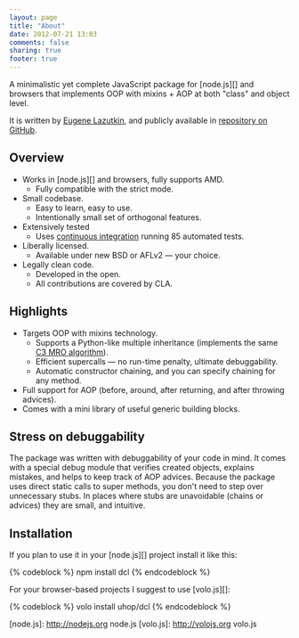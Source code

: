 ```yaml
---
layout: page
title: "About"
date: 2012-07-21 13:03
comments: false
sharing: true
footer: true
---
```


A minimalistic yet complete JavaScript package for [node.js][] and browsers that implements OOP with
mixins + AOP at both "class" and object level.

It is written by [Eugene Lazutkin](http://lazutkin.com/blog/), and publicly available in
[repository on GitHub](https://github.com/uhop/dcl).

## Overview

* Works in [node.js][] and browsers, fully supports AMD.
  * Fully compatible with the strict mode.
* Small codebase.
  * Easy to learn, easy to use.
  * Intentionally small set of orthogonal features.
* Extensively tested
  * Uses [continuous integration](http://travis-ci.org/uhop/dcl) running 85 automated tests.
* Liberally licensed.
  * Available under new BSD or AFLv2 &mdash; your choice.
* Legally clean code.
  * Developed in the open.
  * All contributions are covered by CLA.

## Highlights

* Targets OOP with mixins technology.
  * Supports a Python-like multiple inheritance (implements the same
    [C3 MRO algorithm](http://www.python.org/download/releases/2.3/mro/)).
  * Efficient supercalls &mdash; no run-time penalty, ultimate debuggability.
  * Automatic constructor chaining, and you can specify chaining for any method.
* Full support for AOP (before, around, after returning, and after throwing advices).
* Comes with a mini library of useful generic building blocks.

## Stress on debuggability

The package was written with debuggability of your code in mind. It comes with
a special debug module that verifies created objects, explains mistakes, and helps
to keep track of AOP advices. Because the package uses direct static calls
to super methods, you don't need to step over unnecessary stubs. In places
where stubs are unavoidable (chains or advices) they are small, and intuitive.

## Installation

If you plan to use it in your [node.js][] project install it
like this:

{% codeblock %}
npm install dcl
{% endcodeblock %}

For your browser-based projects I suggest to use [volo.js][]:

{% codeblock %}
volo install uhop/dcl
{% endcodeblock %}

<!--
If you migrate your code from a legacy framework that implements dynamic
(rather than static) supercalls, take a look at the module [inherited](/docs/inherited_js)
that dispatches supercalls dynamically trading off the simplicity of the code
for some run-time CPU use, and a little bit less convenient debugging of such calls
due to an extra stub between your methods.
-->

[node.js]:  http://nodejs.org   node.js
[volo.js]:  http://volojs.org   volo.js

